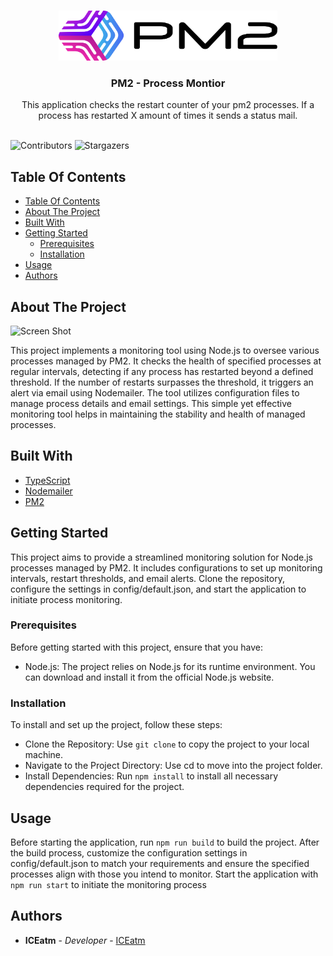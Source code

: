 <br/>
<p align="center">
  <a href="https://github.com/ICEatm/pm2-monitor">
    <img src="https://raw.githubusercontent.com/Unitech/pm2/development/pres/pm2-v4.png" alt="Logo" width="350" height="80">
  </a>

  <h3 align="center">PM2 - Process Montior</h3>

  <p align="center">
    This application checks the restart counter of your pm2 processes. If a process has restarted X amount of times it sends a status mail.
    <br/>
    <br/>
  </p>
</p>

![Contributors](https://img.shields.io/github/contributors/ICEatm/pm2-monitor?color=dark-green) ![Stargazers](https://img.shields.io/github/stars/ICEatm/pm2-monitor?style=social) 

## Table Of Contents
- [Table Of Contents](#table-of-contents)
- [About The Project](#about-the-project)
- [Built With](#built-with)
- [Getting Started](#getting-started)
  - [Prerequisites](#prerequisites)
  - [Installation](#installation)
- [Usage](#usage)
- [Authors](#authors)

## About The Project
![Screen Shot](https://i.imgur.com/MgngEFh.png)

This project implements a monitoring tool using Node.js to oversee various processes managed by PM2. It checks the health of specified processes at regular intervals, detecting if any process has restarted beyond a defined threshold. If the number of restarts surpasses the threshold, it triggers an alert via email using Nodemailer. The tool utilizes configuration files to manage process details and email settings. This simple yet effective monitoring tool helps in maintaining the stability and health of managed processes.

## Built With
* [TypeScript](https://www.typescriptlang.org/)
* [Nodemailer](https://nodemailer.com/)
* [PM2](https://pm2.keymetrics.io/)

## Getting Started
This project aims to provide a streamlined monitoring solution for Node.js processes managed by PM2. It includes configurations to set up monitoring intervals, restart thresholds, and email alerts. Clone the repository, configure the settings in config/default.json, and start the application to initiate process monitoring.

### Prerequisites
Before getting started with this project, ensure that you have:

- Node.js: The project relies on Node.js for its runtime environment. You can download and install it from the official Node.js website.

### Installation
To install and set up the project, follow these steps:

- Clone the Repository: Use `git clone` to copy the project to your local machine.
- Navigate to the Project Directory: Use cd to move into the project folder.
- Install Dependencies: Run `npm install` to install all necessary dependencies required for the project.

## Usage
Before starting the application, run `npm run build` to build the project. After the build process, customize the configuration settings in config/default.json to match your requirements and ensure the specified processes align with those you intend to monitor. Start the application with `npm run start` to initiate the monitoring process

## Authors
* **ICEatm** - *Developer* - [ICEatm](https://github.com/ICEatm)